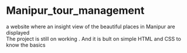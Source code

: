 # Manipur_tour_management
a website where an insight view of the beautiful places in Manipur are displayed 
<br>
The project is still on working .
And it is bult on simple HTML and CSS to know the basics 
